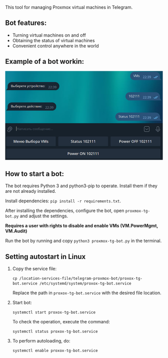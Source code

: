 This tool for managing Proxmox virtual machines in Telegram.

## Bot features:
- Turning virtual machines on and off
- Obtaining the status of virtual machines
- Convenient control anywhere in the world

## Example of a bot workin:
![demo](https://github.com/FTT221/telegram-proxmox-bot/blob/main/.github/demo.jpg)

## How to start a bot:
The bot requires Python 3 and python3-pip to operate. Install them if they are not already installed.

Install dependencies: `pip install -r requirements.txt`.

After installing the dependencies, configure the bot, open `proxmox-tg-bot.py` and adjust the settings.

**Requires a user with rights to disable and enable VMs (VM.PowerMgmt, VM.Audit)**

Run the bot by running and copy `python3 proxmox-tg-bot.py` in the terminal.

## Setting autostart in Linux
1. Copy the service file:
    ```
    cp /location-services-file/telegram-proxmox-bot/proxox-tg-bot.service /etc/systemd/system/proxox-tg-bot.service
    ```
    Replace the path in `proxox-tg-bot.service` with the desired file location.

2. Start bot:
    ```
    systemctl start proxox-tg-bot.service
    ```
    To check the operation, execute the command:
    ```
    systemctl status proxox-tg-bot.service
    ```

4. To perform autoloading, do:
    ```
    systemctl enable proxox-tg-bot.service
    ```
